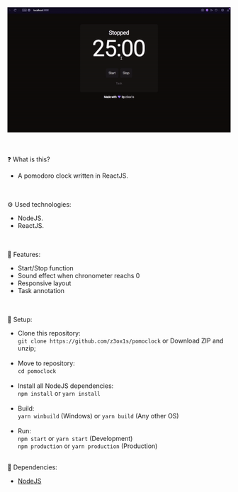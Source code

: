 <img src="./images/screenshot.gif" width="700">

<br><br>
❓ What is this?
- A pomodoro clock written in ReactJS.

<br><br>
⚙️ Used technologies:
- NodeJS.
- ReactJS.

<br><br>
📌 Features:
- Start/Stop function
- Sound effect when chronometer reachs 0
- Responsive layout
- Task annotation

<br><br>
🔧 Setup:
- Clone this repository:<br>
`git clone https://github.com/z3ox1s/pomoclock` or Download ZIP and unzip;<br><br>
- Move to repository:<br>
`cd pomoclock`<br><br>
- Install all NodeJS dependencies:<br>
`npm install` or `yarn install`<br><br>
- Build:<br>
`yarn winbuild` (Windows) or `yarn build` (Any other OS)<br><br>
- Run:<br>
`npm start` or `yarn start` (Development)<br>
`npm production` or `yarn production` (Production)<br><br>

📖 Dependencies:
- <a href="https://nodejs.org">NodeJS</a>
